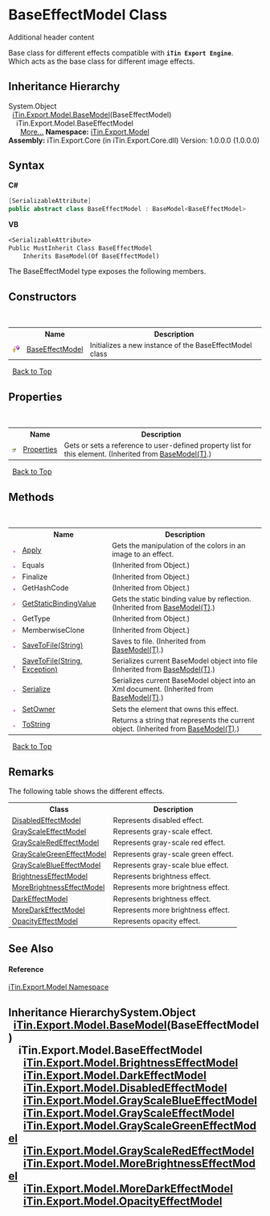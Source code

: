 # BaseEffectModel Class
Additional header content 

Base class for different effects compatible with <strong>`iTin Export Engine`</strong>.<br /> Which acts as the base class for different image effects.


## Inheritance Hierarchy
System.Object<br />&nbsp;&nbsp;<a href="T_iTin_Export_Model_BaseModel_1">iTin.Export.Model.BaseModel</a>(BaseEffectModel)<br />&nbsp;&nbsp;&nbsp;&nbsp;iTin.Export.Model.BaseEffectModel<br />&nbsp;&nbsp;&nbsp;&nbsp;&nbsp;&nbsp;<a href="#inheritance-hierarchy">More...</a>
**Namespace:**&nbsp;<a href="N_iTin_Export_Model">iTin.Export.Model</a><br />**Assembly:**&nbsp;iTin.Export.Core (in iTin.Export.Core.dll) Version: 1.0.0.0 (1.0.0.0)

## Syntax

**C#**<br />
``` C#
[SerializableAttribute]
public abstract class BaseEffectModel : BaseModel<BaseEffectModel>
```

**VB**<br />
``` VB
<SerializableAttribute>
Public MustInherit Class BaseEffectModel
	Inherits BaseModel(Of BaseEffectModel)
```

The BaseEffectModel type exposes the following members.


## Constructors
&nbsp;<table><tr><th></th><th>Name</th><th>Description</th></tr><tr><td>![Protected method](media/protmethod.gif "Protected method")</td><td><a href="M_iTin_Export_Model_BaseEffectModel__ctor">BaseEffectModel</a></td><td>
Initializes a new instance of the BaseEffectModel class</td></tr></table>&nbsp;
<a href="#baseeffectmodel-class">Back to Top</a>

## Properties
&nbsp;<table><tr><th></th><th>Name</th><th>Description</th></tr><tr><td>![Public property](media/pubproperty.gif "Public property")</td><td><a href="P_iTin_Export_Model_BaseModel_1_Properties">Properties</a></td><td>
Gets or sets a reference to user-defined property list for this element.
 (Inherited from <a href="T_iTin_Export_Model_BaseModel_1">BaseModel(T)</a>.)</td></tr></table>&nbsp;
<a href="#baseeffectmodel-class">Back to Top</a>

## Methods
&nbsp;<table><tr><th></th><th>Name</th><th>Description</th></tr><tr><td>![Public method](media/pubmethod.gif "Public method")</td><td><a href="M_iTin_Export_Model_BaseEffectModel_Apply">Apply</a></td><td>
Gets the manipulation of the colors in an image to an effect.</td></tr><tr><td>![Public method](media/pubmethod.gif "Public method")</td><td>Equals</td><td> (Inherited from Object.)</td></tr><tr><td>![Protected method](media/protmethod.gif "Protected method")</td><td>Finalize</td><td> (Inherited from Object.)</td></tr><tr><td>![Public method](media/pubmethod.gif "Public method")</td><td>GetHashCode</td><td> (Inherited from Object.)</td></tr><tr><td>![Protected method](media/protmethod.gif "Protected method")</td><td><a href="M_iTin_Export_Model_BaseModel_1_GetStaticBindingValue">GetStaticBindingValue</a></td><td>
Gets the static binding value by reflection.
 (Inherited from <a href="T_iTin_Export_Model_BaseModel_1">BaseModel(T)</a>.)</td></tr><tr><td>![Public method](media/pubmethod.gif "Public method")</td><td>GetType</td><td> (Inherited from Object.)</td></tr><tr><td>![Protected method](media/protmethod.gif "Protected method")</td><td>MemberwiseClone</td><td> (Inherited from Object.)</td></tr><tr><td>![Public method](media/pubmethod.gif "Public method")</td><td><a href="M_iTin_Export_Model_BaseModel_1_SaveToFile">SaveToFile(String)</a></td><td>
Saves to file.
 (Inherited from <a href="T_iTin_Export_Model_BaseModel_1">BaseModel(T)</a>.)</td></tr><tr><td>![Public method](media/pubmethod.gif "Public method")</td><td><a href="M_iTin_Export_Model_BaseModel_1_SaveToFile_1">SaveToFile(String, Exception)</a></td><td>
Serializes current BaseModel object into file
 (Inherited from <a href="T_iTin_Export_Model_BaseModel_1">BaseModel(T)</a>.)</td></tr><tr><td>![Public method](media/pubmethod.gif "Public method")</td><td><a href="M_iTin_Export_Model_BaseModel_1_Serialize">Serialize</a></td><td>
Serializes current BaseModel object into an Xml document.
 (Inherited from <a href="T_iTin_Export_Model_BaseModel_1">BaseModel(T)</a>.)</td></tr><tr><td>![Public method](media/pubmethod.gif "Public method")</td><td><a href="M_iTin_Export_Model_BaseEffectModel_SetOwner">SetOwner</a></td><td>
Sets the element that owns this effect.</td></tr><tr><td>![Public method](media/pubmethod.gif "Public method")</td><td><a href="M_iTin_Export_Model_BaseModel_1_ToString">ToString</a></td><td>
Returns a string that represents the current object.
 (Inherited from <a href="T_iTin_Export_Model_BaseModel_1">BaseModel(T)</a>.)</td></tr></table>&nbsp;
<a href="#baseeffectmodel-class">Back to Top</a>

## Remarks

The following table shows the different effects.
&nbsp;<table><tr><th>Class</th><th>Description</th></tr><tr><td><a href="T_iTin_Export_Model_DisabledEffectModel">DisabledEffectModel</a></td><td>Represents disabled effect.</td></tr><tr><td><a href="T_iTin_Export_Model_GrayScaleEffectModel">GrayScaleEffectModel</a></td><td>Represents gray-scale effect.</td></tr><tr><td><a href="T_iTin_Export_Model_GrayScaleRedEffectModel">GrayScaleRedEffectModel</a></td><td>Represents gray-scale red effect.</td></tr><tr><td><a href="T_iTin_Export_Model_GrayScaleGreenEffectModel">GrayScaleGreenEffectModel</a></td><td>Represents gray-scale green effect.</td></tr><tr><td><a href="T_iTin_Export_Model_GrayScaleBlueEffectModel">GrayScaleBlueEffectModel</a></td><td>Represents gray-scale blue effect.</td></tr><tr><td><a href="T_iTin_Export_Model_BrightnessEffectModel">BrightnessEffectModel</a></td><td>Represents brightness effect.</td></tr><tr><td><a href="T_iTin_Export_Model_MoreBrightnessEffectModel">MoreBrightnessEffectModel</a></td><td>Represents more brightness effect.</td></tr><tr><td><a href="T_iTin_Export_Model_DarkEffectModel">DarkEffectModel</a></td><td>Represents brightness effect.</td></tr><tr><td><a href="T_iTin_Export_Model_MoreDarkEffectModel">MoreDarkEffectModel</a></td><td>Represents more brightness effect.</td></tr><tr><td><a href="T_iTin_Export_Model_OpacityEffectModel">OpacityEffectModel</a></td><td>Represents opacity effect.</td></tr></table>

## See Also


#### Reference
<a href="N_iTin_Export_Model">iTin.Export.Model Namespace</a><br />

## Inheritance HierarchySystem.Object<br />&nbsp;&nbsp;<a href="T_iTin_Export_Model_BaseModel_1">iTin.Export.Model.BaseModel</a>(BaseEffectModel)<br />&nbsp;&nbsp;&nbsp;&nbsp;iTin.Export.Model.BaseEffectModel<br />&nbsp;&nbsp;&nbsp;&nbsp;&nbsp;&nbsp;<a href="T_iTin_Export_Model_BrightnessEffectModel">iTin.Export.Model.BrightnessEffectModel</a><br />&nbsp;&nbsp;&nbsp;&nbsp;&nbsp;&nbsp;<a href="T_iTin_Export_Model_DarkEffectModel">iTin.Export.Model.DarkEffectModel</a><br />&nbsp;&nbsp;&nbsp;&nbsp;&nbsp;&nbsp;<a href="T_iTin_Export_Model_DisabledEffectModel">iTin.Export.Model.DisabledEffectModel</a><br />&nbsp;&nbsp;&nbsp;&nbsp;&nbsp;&nbsp;<a href="T_iTin_Export_Model_GrayScaleBlueEffectModel">iTin.Export.Model.GrayScaleBlueEffectModel</a><br />&nbsp;&nbsp;&nbsp;&nbsp;&nbsp;&nbsp;<a href="T_iTin_Export_Model_GrayScaleEffectModel">iTin.Export.Model.GrayScaleEffectModel</a><br />&nbsp;&nbsp;&nbsp;&nbsp;&nbsp;&nbsp;<a href="T_iTin_Export_Model_GrayScaleGreenEffectModel">iTin.Export.Model.GrayScaleGreenEffectModel</a><br />&nbsp;&nbsp;&nbsp;&nbsp;&nbsp;&nbsp;<a href="T_iTin_Export_Model_GrayScaleRedEffectModel">iTin.Export.Model.GrayScaleRedEffectModel</a><br />&nbsp;&nbsp;&nbsp;&nbsp;&nbsp;&nbsp;<a href="T_iTin_Export_Model_MoreBrightnessEffectModel">iTin.Export.Model.MoreBrightnessEffectModel</a><br />&nbsp;&nbsp;&nbsp;&nbsp;&nbsp;&nbsp;<a href="T_iTin_Export_Model_MoreDarkEffectModel">iTin.Export.Model.MoreDarkEffectModel</a><br />&nbsp;&nbsp;&nbsp;&nbsp;&nbsp;&nbsp;<a href="T_iTin_Export_Model_OpacityEffectModel">iTin.Export.Model.OpacityEffectModel</a><br />